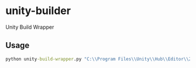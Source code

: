 # unity-builder

Unity Build Wrapper

## Usage
```bat
python unity-build-wrapper.py "C:\\Program Files\\Unity\\Hub\\Editor\\2022.3.2f1\\Editor\\Unity.exe" -batchmode -quit -nographics -executeMethod BatchMode.BuildWindows -logFile <LOG_FILE_PATH> -projectPath <GAME_SRC_PATH>
```
